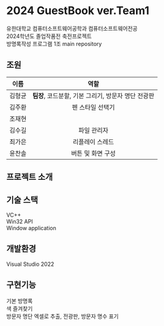# 2024 GuestBook ver.Team1
유한대학교 컴퓨터소프트웨어공학과 컴퓨터소프트웨어전공<br>
2024학년도 졸업작품전 축전프로젝트<br>
방명록작성 프로그램 1조 main repository

## 조원
| 이름 | 역할 |
| :---: | :---: |
| 김형균 | <b>팀장</b>, 코드분할, 기본 그리기, 방문자 명단 전광판 |
| 김주환 | 펜 스타일 선택기 |
| 조재현 |  |
| 김수길 | 파일 관리자 |
| 최가은 | 리플레이 스레드 |
| 윤찬솔 | 버튼 및 화면 구성 |


## 프로젝트 소개

## 기술 스택
VC++<br>
Win32 API<br>
Window application<br>

## 개발환경
Visual Studio 2022

## 구현기능
기본 방명록<br>
색 즐겨찾기<br>
방문자 명단 엑셀로 추출, 전광판, 방문자 명수 표기
<br>
